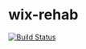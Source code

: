 wix-rehab
=========

[![Build Status](https://travis-ci.com/wix-incubator/wix-rehab.svg?token=ECstxpHzEZeQwCfcirJ4&branch=master)](https://travis-ci.com/wix-incubator/wix-rehab)
